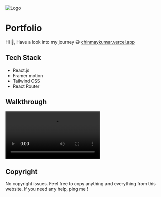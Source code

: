 ![Logo](https://i.ibb.co/kQWytys/portfolio-1.jpg)

# Portfolio

Hi 👋, Have a look into my journey 😃
[chinmaykumar.vercel.app](https://chinmaykumar.vercel.app/)

## Tech Stack

- React.js
- Framer motion
- Tailwind CSS
- React Router

## Walkthrough

<video src="./src/assests/portfolio_video.mp4" controls title="portfolio walkthrough"></video>

## Copyright

No copyright issues. Feel free to copy anything and everything from this website. If you need any help, ping me !
